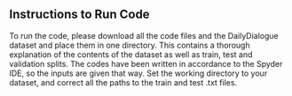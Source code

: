 ## Instructions to Run Code

To run the code, please download all the code files and the DailyDialogue dataset and place them in one directory. This contains a thorough explanation of the contents of the dataset as well as train, test and validation splits.
The codes have been written in accordance to the Spyder IDE, so the inputs are given that way. Set the working directory to your dataset, and correct all the paths to the train and test .txt files. 
